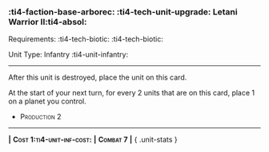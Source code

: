 ### :ti4-faction-base-arborec: :ti4-tech-unit-upgrade: **Letani Warrior II**:ti4-absol:

Requirements: :ti4-tech-biotic: :ti4-tech-biotic:

Unit Type: Infantry :ti4-unit-infantry:

---

After this unit is destroyed, place the unit on this card.

At the start of your next turn, for every 2 units that are on this card, place 1 on a planet you control.

* <span style="font-variant:small-caps;">Production 2</span> 

---

__|__ <span style="font-variant:small-caps;white-space: nowrap;">**Cost 1:ti4-unit-inf-cost:**</span> __|__ <span style="font-variant:small-caps;white-space: nowrap;">**Combat 7**</span> __|__
{ .unit-stats }
